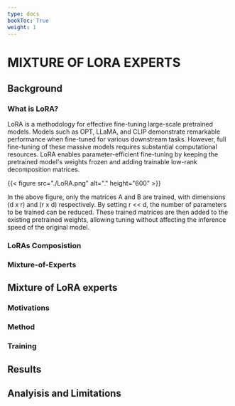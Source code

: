 ```yaml
---
type: docs
bookToc: True
weight: 1
---
```


# MIXTURE OF LORA EXPERTS

## Background

### What is LoRA?
LoRA is a methodology for effective fine-tuning large-scale pretrained models. Models such as OPT, LLaMA, and CLIP demonstrate remarkable performance when fine-tuned for various downstream tasks. However, full fine-tuning of these massive models requires substantial computational resources. LoRA enables parameter-efficient fine-tuning by keeping the pretrained model's weights frozen and adding trainable low-rank decomposition matrices.

{{< figure src="./LoRA.png" alt="." height="600" >}}

In the above figure, only the matrices A and B are trained, with dimensions (d x r) and (r x d) respectively. By setting r << d, the number of parameters to be trained can be reduced. These trained matrices are then added to the existing pretrained weights, allowing tuning without affecting the inference speed of the original model.

### LoRAs Composistion

### Mixture-of-Experts

## Mixture of LoRA experts

### Motivations

### Method

### Training

## Results

## Analyisis and Limitations
